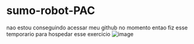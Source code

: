 # sumo-robot-PAC
nao estou conseguindo acessar meu github no momento entao fiz esse temporario para hospedar esse exercicio
![image](https://user-images.githubusercontent.com/125526050/227751724-e9c374b6-cffe-405d-96c2-b35140065208.png)

